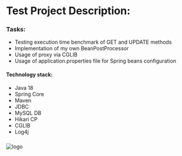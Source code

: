 # Test Project Description:



### Tasks:
- Testing execution time benchmark of GET and UPDATE methods
- Implementation of my own BeanPostProcessor
- Usage of proxy via CGLIB
- Usage of application.properties file for Spring beans configuration

#### Technology stack:
- Java 18
- Spring Core
- Maven 
- JDBC
- MySQL DB
- Hikari CP 
- CGLIB
- Log4j 

###

![logo](https://github.com/KirillLukyanov2000/quest/assets/101703819/720e9fc1-73ab-4a74-97a7-095297e3f215)
